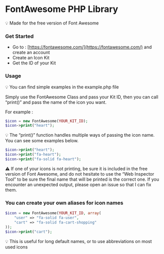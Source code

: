 # FontAwesome PHP Library

<aside>
💡 Made for the free version of Font Awesome

</aside>

### Get Started

- Go to : [https://fontawesome.com/](https://fontawesome.com/) and create an account
- Create an Icon Kit
- Get the ID of your Kit

### Usage

<aside>
💡 You can find simple examples in the example.php file

</aside>

Simply use the FontAwesome Class and pass your Kit ID, then you can call “print()” and pass the name of the icon you want.

For example :

```php
$icon = new FontAwesome(YOUR_KIT_ID);
$icon->print("heart");
```

<aside>
💡 The “print()” function handles multiple ways of passing the icon name. You can see some examples below.

</aside>

```php
$icon->print("heart");
$icon->print("fa-heart");
$icon->print("fa-solid fa-heart");
```

<aside>
⚠️ If one of your icons is not printing, be sure it is included in the free version of Font Awesome, and do not hesitate to use the “Web Inspector Tool” to be sure the final name that will be printed is the correct one. If you encounter an unexpected output, please open an issue so that I can fix them.

</aside>

### You can create your own aliases for icon names

```php
$icon = new FontAwesome(YOUR_KIT_ID, array(
	"user" => "fa-solid fa-user",
	"cart" => "fa-solid fa-cart-shopping"
));
$icon->print("cart");
```

<aside>
💡 This is useful for long default names, or to use abbreviations on most used icons

</aside>